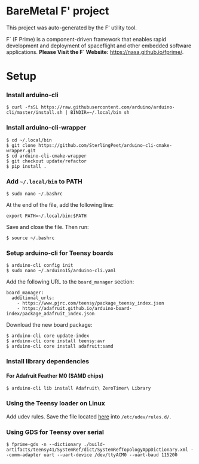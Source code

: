 # BareMetal F' project

This project was auto-generated by the F' utility tool. 

F´ (F Prime) is a component-driven framework that enables rapid development and deployment of spaceflight and other embedded software applications.
**Please Visit the F´ Website:** https://nasa.github.io/fprime/.


# Setup

### Install arduino-cli
```
$ curl -fsSL https://raw.githubusercontent.com/arduino/arduino-cli/master/install.sh | BINDIR=~/.local/bin sh

```

### Install arduino-cli-wrapper
```
$ cd ~/.local/bin
$ git clone https://github.com/SterlingPeet/arduino-cli-cmake-wrapper.git
$ cd arduino-cli-cmake-wrapper
$ git checkout update/refactor
$ pip install .
```

### Add `~/.local/bin` to PATH
```
$ sudo nano ~/.bashrc
```

At the end of the file, add the following line:
```
export PATH=~/.local/bin:$PATH
```

Save and close the file. Then run:
```
$ source ~/.bashrc
```

### Setup arduino-cli for Teensy boards
```
$ arduino-cli config init
$ sudo nano ~/.arduino15/arduino-cli.yaml
```

Add the following URL to the `board_manager` section:
```
board_manager:
  additional_urls:
    - https://www.pjrc.com/teensy/package_teensy_index.json
    - https://adafruit.github.io/arduino-board-index/package_adafruit_index.json
```

Download the new board package:
```
$ arduino-cli core update-index
$ arduino-cli core install teensy:avr
$ arduino-cli core install adafruit:samd
```

### Install library dependencies

#### For Adafruit Feather M0 (SAMD chips)
```
$ arduino-cli lib install Adafruit\ ZeroTimer\ Library
```

### Using the Teensy loader on Linux
Add udev rules. Save the file located [here](https://www.pjrc.com/teensy/00-teensy.rules) into `/etc/udev/rules.d/`.

### Using GDS for Teensy over serial
```
$ fprime-gds -n --dictionary ./build-artifacts/teensy41/SystemRef/dict/SystemRefTopologyAppDictionary.xml --comm-adapter uart --uart-device /dev/ttyACM0 --uart-baud 115200
```